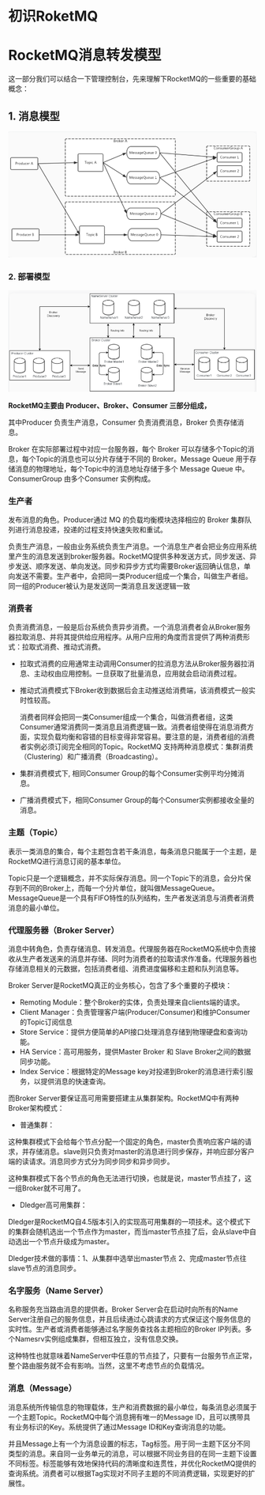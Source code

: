 # 初识RoketMQ

# RocketMQ消息转发模型

这一部分我们可以结合一下管理控制台，先来理解下RocketMQ的一些重要的基础概念：

## 1. 消息模型

![](image/image_wTQy47Qh3B.png)

### 2. 部署模型

![](image/image_Q3k0Cuc3NQ.png)

**RocketMQ主要由 Producer、Broker、Consumer 三部分组成，**

其中Producer 负责生产消息，Consumer 负责消费消息，Broker 负责存储消息。

Broker 在实际部署过程中对应一台服务器，每个 Broker 可以存储多个Topic的消息，每个Topic的消息也可以分片存储于不同的 Broker。Message Queue 用于存储消息的物理地址，每个Topic中的消息地址存储于多个 Message Queue 中。ConsumerGroup 由多个Consumer 实例构成。

### 生产者

发布消息的角色。Producer通过 MQ 的负载均衡模块选择相应的 Broker 集群队列进行消息投递，投递的过程支持快速失败和重试。

负责生产消息，一般由业务系统负责生产消息。一个消息生产者会把业务应用系统里产生的消息发送到broker服务器。RocketMQ提供多种发送方式，同步发送、异步发送、顺序发送、单向发送。同步和异步方式均需要Broker返回确认信息，单向发送不需要。生产者中，会把同一类Producer组成一个集合，叫做生产者组。同一组的Producer被认为是发送同一类消息且发送逻辑一致

### 消费者

负责消费消息，一般是后台系统负责异步消费。一个消息消费者会从Broker服务器拉取消息、并将其提供给应用程序。从用户应用的角度而言提供了两种消费形式：拉取式消费、推动式消费。

-   拉取式消费的应用通常主动调用Consumer的拉消息方法从Broker服务器拉消息、主动权由应用控制。一旦获取了批量消息，应用就会启动消费过程。
-   推动式消费模式下Broker收到数据后会主动推送给消费端，该消费模式一般实时性较高。

    消费者同样会把同一类Consumer组成一个集合，叫做消费者组，这类Consumer通常消费同一类消息且消费逻辑一致。消费者组使得在消息消费方面，实现负载均衡和容错的目标变得非常容易。要注意的是，消费者组的消费者实例必须订阅完全相同的Topic。RocketMQ 支持两种消息模式：集群消费（Clustering）和广播消费（Broadcasting）。
-   集群消费模式下, 相同Consumer Group的每个Consumer实例平均分摊消息。
-   广播消费模式下，相同Consumer Group的每个Consumer实例都接收全量的消息。

### 主题（Topic）

表示一类消息的集合，每个主题包含若干条消息，每条消息只能属于一个主题，是RocketMQ进行消息订阅的基本单位。

Topic只是一个逻辑概念，并不实际保存消息。同一个Topic下的消息，会分片保存到不同的Broker上，而每一个分片单位，就叫做MessageQueue。MessageQueue是一个具有FIFO特性的队列结构，生产者发送消息与消费者消费消息的最小单位。

### 代理服务器（Broker Server）

消息中转角色，负责存储消息、转发消息。代理服务器在RocketMQ系统中负责接收从生产者发送来的消息并存储、同时为消费者的拉取请求作准备。代理服务器也存储消息相关的元数据，包括消费者组、消费进度偏移和主题和队列消息等。

Broker Server是RocketMQ真正的业务核心，包含了多个重要的子模块：

-   Remoting Module：整个Broker的实体，负责处理来自clients端的请求。
-   Client Manager：负责管理客户端(Producer/Consumer)和维护Consumer的Topic订阅信息
-   Store Service：提供方便简单的API接口处理消息存储到物理硬盘和查询功能。
-   HA Service：高可用服务，提供Master Broker 和 Slave Broker之间的数据同步功能。
-   Index Service：根据特定的Message key对投递到Broker的消息进行索引服务，以提供消息的快速查询。

而Broker Server要保证高可用需要搭建主从集群架构。RocketMQ中有两种Broker架构模式：

-   普通集群：

这种集群模式下会给每个节点分配一个固定的角色，master负责响应客户端的请求，并存储消息。slave则只负责对master的消息进行同步保存，并响应部分客户端的读请求。消息同步方式分为同步同步和异步同步。

这种集群模式下各个节点的角色无法进行切换，也就是说，master节点挂了，这一组Broker就不可用了。

-   Dledger高可用集群：

Dledger是RocketMQ自4.5版本引入的实现高可用集群的一项技术。这个模式下的集群会随机选出一个节点作为master，而当master节点挂了后，会从slave中自动选出一个节点升级成为master。

Dledger技术做的事情：1、从集群中选举出master节点 2、完成master节点往slave节点的消息同步。

### 名字服务（Name Server）

名称服务充当路由消息的提供者。Broker Server会在启动时向所有的Name Server注册自己的服务信息，并且后续通过心跳请求的方式保证这个服务信息的实时性。生产者或消费者能够通过名字服务查找各主题相应的Broker IP列表。多个Namesrv实例组成集群，但相互独立，没有信息交换。

这种特性也就意味着NameServer中任意的节点挂了，只要有一台服务节点正常，整个路由服务就不会有影响。当然，这里不考虑节点的负载情况。

### 消息（Message）

消息系统所传输信息的物理载体，生产和消费数据的最小单位，每条消息必须属于一个主题Topic。RocketMQ中每个消息拥有唯一的Message ID，且可以携带具有业务标识的Key。系统提供了通过Message ID和Key查询消息的功能。

并且Message上有一个为消息设置的标志，Tag标签。用于同一主题下区分不同类型的消息。来自同一业务单元的消息，可以根据不同业务目的在同一主题下设置不同标签。标签能够有效地保持代码的清晰度和连贯性，并优化RocketMQ提供的查询系统。消费者可以根据Tag实现对不同子主题的不同消费逻辑，实现更好的扩展性。
